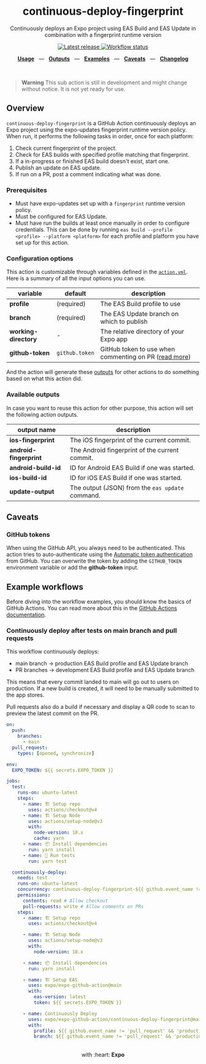 <div align="center">
  <h1>continuous-deploy-fingerprint</h1>
  <p>Continuously deploys an Expo project using EAS Build and EAS Update in combination with a fingerprint runtime version</p>
</div>

<p align="center">
  <a href="https://github.com/expo/expo-github-action/releases" title="Latest release">
    <picture>
      <source media="(prefers-color-scheme: dark)" srcset="https://img.shields.io/github/package-json/v/expo/expo-github-action?style=flat-square&color=0366D6&labelColor=49505A">
      <img alt="Latest release" src="https://img.shields.io/github/package-json/v/expo/expo-github-action?style=flat-square&color=0366D6&labelColor=D1D5DA" />
    </picture>
  </a>
  <a href="https://github.com/expo/expo-github-action/actions" title="Workflow status">
    <picture>
      <source media="(prefers-color-scheme: dark)" srcset="https://img.shields.io/github/actions/workflow/status/expo/expo-github-action/test.yml?branch=main&style=flat-square&labelColor=49505A">
      <img alt="Workflow status" src="https://img.shields.io/github/actions/workflow/status/expo/expo-github-action/test.yml?branch=main&style=flat-square&labelColor=D1D5DA" />
    </picture>
  </a>
</p>

<p align="center">
  <a href="#usage"><b>Usage</b></a>
  &nbsp;&nbsp;&mdash;&nbsp;&nbsp;
  <a href="#available-outputs"><b>Outputs</b></a>
  &nbsp;&nbsp;&mdash;&nbsp;&nbsp;
  <a href="#example-workflows"><b>Examples</b></a>
  &nbsp;&nbsp;&mdash;&nbsp;&nbsp;
  <a href="#caveats"><b>Caveats</b></a>
  &nbsp;&nbsp;&mdash;&nbsp;&nbsp;
  <a href="https://github.com/expo/expo-github-action/blob/main/CHANGELOG.md"><b>Changelog</b></a>
</p>

<br />

> **Warning**
> This sub action is still in development and might change without notice. It is not yet ready for use.

## Overview

`continuous-deploy-fingerprint` is a GitHub Action continuously deploys an Expo project using the expo-updates fingerprint runtime version policy. When run, it performs the following tasks in order, once for each platform:
1. Check current fingerprint of the project.
2. Check for EAS builds with specified profile matching that fingerprint.
3. If a in-progress or finished EAS build doesn't exist, start one.
4. Publish an update on EAS update.
5. If run on a PR, post a comment indicating what was done.

### Prerequisites

- Must have expo-updates set up with a `fingerprint` runtime version policy.
- Must be configured for EAS Update.
- Must have run the builds at least once manually in order to configure credentials. This can be done by running `eas build --profile <profile> --platform <platform>` for each profile and platform you have set up for this action.

### Configuration options

This action is customizable through variables defined in the [`action.yml`](action.yml).
Here is a summary of all the input options you can use.

| variable                           | default          | description                                                             |
| ---------------------------------- | ---------------- | ----------------------------------------------------------------------- |
| **profile**                        | (required)       | The EAS Build profile to use |
| **branch**                     | (required)       | The EAS Update branch on which to publish |
| **working-directory**              | -                | The relative directory of your Expo app                                 |
| **github-token**                   | `github.token`   | GitHub token to use when commenting on PR ([read more](#github-tokens)) |

And the action will generate these [outputs](#available-outputs) for other actions to do something based on what this action did.

### Available outputs

In case you want to reuse this action for other purpose, this action will set the following action outputs.

| output name              | description                                                                                                                                                                                   |
| ------------------------ | ------------------------------ |
| **ios-fingerprint**      | The iOS fingerprint of the current commit.          |
| **android-fingerprint**  | The Android fingerprint of the current commit.                 |
| **android-build-id**  | ID for Android EAS Build if one was started. |
| **ios-build-id**  | ID for iOS EAS Build if one was started.         |
| **update-output**     | The output (JSON) from the `eas update` command. |

## Caveats

### GitHub tokens

When using the GitHub API, you always need to be authenticated.
This action tries to auto-authenticate using the [Automatic token authentication][link-gha-token] from GitHub.
You can overwrite the token by adding the `GITHUB_TOKEN` environment variable or add the **github-token** input.

## Example workflows

Before diving into the workflow examples, you should know the basics of GitHub Actions.
You can read more about this in the [GitHub Actions documentation][link-actions].

### Continuously deploy after tests on main branch and pull requests

This workflow continuously deploys:
- main branch -> production EAS Build profile and EAS Update branch
- PR branches -> development EAS Build profile and EAS Update branch

This means that every commit landed to main will go out to users on production. If a new build is created, it will need to be manually submitted to the app stores.

Pull requests also do a build if necessary and display a QR code to scan to preview the latest commit on the PR.

```yml
on:
  push:
    branches:
      - main
  pull_request:
    types: [opened, synchronize]

env:
  EXPO_TOKEN: ${{ secrets.EXPO_TOKEN }}

jobs:
  test:
    runs-on: ubuntu-latest
    steps:
      - name: 🏗 Setup repo
        uses: actions/checkout@v4
      - name: 🏗 Setup Node
        uses: actions/setup-node@v3
        with:
          node-version: 18.x
          cache: yarn
      - name: 📦 Install dependencies
        run: yarn install
      - name: 🧪 Run tests
        run: yarn test

  continuously-deploy:
    needs: test
    runs-on: ubuntu-latest
    concurrency: continuous-deploy-fingerprint-${{ github.event_name != 'pull_request' && 'main' || github.run_id }}
    permissions:
      contents: read # Allow checkout
      pull-requests: write # Allow comments on PRs
    steps:
      - name: 🏗 Setup repo
        uses: actions/checkout@v4

      - name: 🏗 Setup Node
        uses: actions/setup-node@v3
        with:
          node-version: 18.x

      - name: 📦 Install dependencies
        run: yarn install

      - name: 🏗 Setup EAS
        uses: expo/expo-github-action@main
        with:
          eas-version: latest
          token: ${{ secrets.EXPO_TOKEN }}

      - name: Continuously Deploy
        uses: expo/expo-github-action/continuous-deploy-fingerprint@main
        with:
          profile: ${{ github.event_name != 'pull_request' && 'production' || 'development' }}
          branch: ${{ github.event_name != 'pull_request' && 'production' || 'development' }}
```

<div align="center">
  <br />
  with :heart:&nbsp;<strong>Expo</strong>
  <br />
</div>

[link-actions]: https://help.github.com/en/categories/automating-your-workflow-with-github-actions
[link-gha-token]: https://docs.github.com/en/actions/security-guides/automatic-token-authentication#permissions-for-the-github_token
